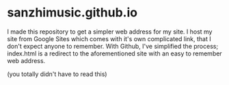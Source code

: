 # sanzhimusic.github.io

I made this repository to get a simpler web address for my site. I host my site from Google Sites which comes with it's own complicated link, that I don't expect anyone to remember.
With Github, I've simplified the process; index.html is a redirect to the aforementioned site with an easy to remember web address.

(you totally didn't have to read this)
